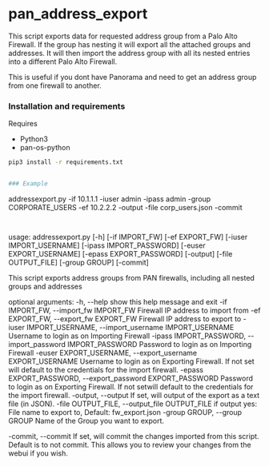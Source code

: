 # pan_address_export

This script exports data for requested address group from a Palo Alto Firewall. If the group has nesting it will export all the attached groups and addresses. 
It will then import the address group with all its nested entries into a different Palo Alto Firewall. 

This is useful if you dont have Panorama and need to get an address group from one firewall to another. 

### Installation and requirements
Requires 
 * Python3 
 * pan-os-python 

```bash
pip3 install -r requirements.txt


### Example
```
addressexport.py -if 10.1.1.1 -iuser admin -ipass admin -group CORPORATE_USERS -ef 10.2.2.2 -output -file corp_users.json -commit
```


```
usage: addressexport.py [-h] [-if IMPORT_FW] [-ef EXPORT_FW]
                        [-iuser IMPORT_USERNAME] [-ipass IMPORT_PASSWORD]
                        [-euser EXPORT_USERNAME] [-epass EXPORT_PASSWORD]
                        [-output] [-file OUTPUT_FILE] [-group GROUP] [-commit]

This script exports address groups from PAN firewalls, including all nested
groups and addresses

optional arguments:
  -h, --help            show this help message and exit
  -if IMPORT_FW, --import_fw IMPORT_FW
                        Firewall IP address to import from
  -ef EXPORT_FW, --export_fw EXPORT_FW
                        Firewall IP address to export to
  -iuser IMPORT_USERNAME, --import_username IMPORT_USERNAME
                        Username to login as on Importing Firewall
  -ipass IMPORT_PASSWORD, --import_password IMPORT_PASSWORD
                        Password to login as on Importing Firewall
  -euser EXPORT_USERNAME, --export_username EXPORT_USERNAME
                        Username to login as on Exporting Firewall. If not set will default to the credentials 
                        for the import firewall.
  -epass EXPORT_PASSWORD, --export_password EXPORT_PASSWORD
                        Password to login as on Exporting Firewall. If not setwill default to the credentials 
                        for the import firewall.
  -output, --output     If set, will output of the export as a text file (in JSON).
  -file OUTPUT_FILE, --output_file OUTPUT_FILE
                        if output yes: File name to export to, Default: fw_export.json
  -group GROUP, --group GROUP
                        Name of the Group you want to export.
                        
  -commit, --commit     If set, will commit the changes imported
                        from this script. Default is to not commit. This allows you to review your changes 
                        from the webui if you wish.
```